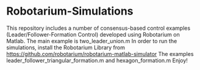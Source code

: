 # Robotarium-Simulations
This repository includes a number of consensus-based control examples (Leader/Follower-Formation Control) developed using Robotarium on Matlab.
The main example is two_leader_union.m 
In order to run the simulations, install the Robotarium Library from https://github.com/robotarium/robotarium-matlab-simulator
The examples leader_follower_triangular_formation.m and hexagon_formation.m
Enjoy!

